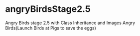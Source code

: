 # angryBirdsStage2.5
Angry Birds stage 2.5 with Class Inheritance and Images
Angry Birds(Launch Birds at Pigs to save the eggs)
